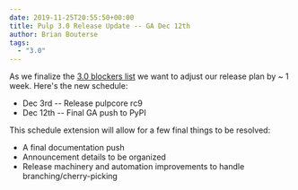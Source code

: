 ```yaml
---
date: 2019-11-25T20:55:50+00:00
title: Pulp 3.0 Release Update -- GA Dec 12th
author: Brian Bouterse
tags:
  - "3.0"
---
```

<!-- more -->
As we finalize the [3.0 blockers list](https://pulp.plan.io/issues?query_id=77) we want to adjust
our release plan by ~ 1 week. Here's the new schedule:

* Dec 3rd -- Release pulpcore rc9
* Dec 12th -- Final GA push to PyPI

This schedule extension will allow for a few final things to be resolved:

* A final documentation push
* Announcement details to be organized
* Release machinery and automation improvements to handle branching/cherry-picking
